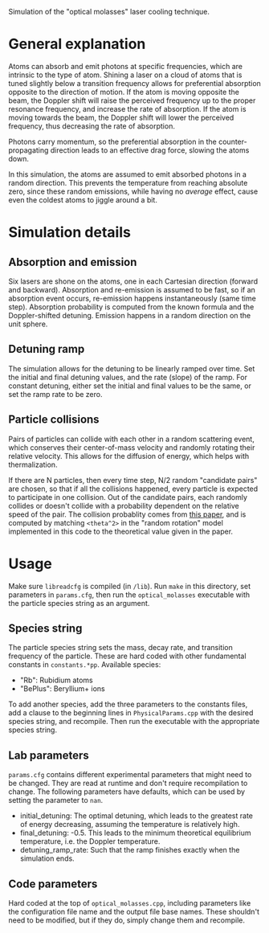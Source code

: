 Simulation of the "optical molasses" laser cooling technique.

# General explanation
Atoms can absorb and emit photons at specific frequencies, which are intrinsic to the type of atom. Shining a laser on a cloud of atoms that is tuned slightly below a transition frequency allows for preferential absorption opposite to the direction of motion. If the atom is moving opposite the beam, the Doppler shift will raise the perceived frequency up to the proper resonance frequency, and increase the rate of absorption. If the atom is moving towards the beam, the Doppler shift will lower the perceived frequency, thus decreasing the rate of absorption.

Photons carry momentum, so the preferential absorption in the counter-propagating direction leads to an effective drag force, slowing the atoms down.

In this simulation, the atoms are assumed to emit absorbed photons in a random direction. This prevents the temperature from reaching absolute zero, since these random emissions, while having no *average* effect, cause even the coldest atoms to jiggle around a bit.

# Simulation details
## Absorption and emission
Six lasers are shone on the atoms, one in each Cartesian direction (forward and backward). Absorption and re-emission is assumed to be fast, so if an absorption event occurs, re-emission happens instantaneously (same time step). Absorption probability is computed from the known formula and the Doppler-shifted detuning. Emission happens in a random direction on the unit sphere.

## Detuning ramp
The simulation allows for the detuning to be linearly ramped over time. Set the initial and final detuning values, and the rate (slope) of the ramp. For constant detuning, either set the initial and final values to be the same, or set the ramp rate to be zero.

## Particle collisions
Pairs of particles can collide with each other in a random scattering event, which conserves their center-of-mass velocity and randomly rotating their relative velocity. This allows for the diffusion of energy, which helps with thermalization.

If there are N particles, then every time step, N/2 random "candidate pairs" are chosen, so that if all the collisions happened, every particle is expected to participate in one collision. Out of the candidate pairs, each randomly collides or doesn't collide with a probability dependent on the relative speed of the pair. The collision probablity comes from [this paper](http://www.physics.purdue.edu/~robichf/papers/PoP10_2217.pdf), and is computed by matching `<theta^2>` in the "random rotation" model implemented in this code to the theoretical value given in the paper.

# Usage
Make sure `libreadcfg` is compiled (in `/lib`). Run `make` in this directory, set parameters in `params.cfg`, then run the `optical_molasses` executable with the particle species string as an argument.

## Species string
The particle species string sets the mass, decay rate, and transition frequency of the particle. These are hard coded with other fundamental constants in `constants.*pp`. Available species:

- "Rb": Rubidium atoms
- "BePlus": Beryllium+ ions

To add another species, add the three parameters to the constants files, add a clause to the beginning lines in `PhysicalParams.cpp` with the desired species string, and recompile. Then run the executable with the appropriate species string.

## Lab parameters
`params.cfg` contains different experimental parameters that might need to be changed. They are read at runtime and don't require recompilation to change. The following parameters have defaults, which can be used by setting the parameter to `nan`.

- initial_detuning: The optimal detuning, which leads to the greatest rate of energy decreasing, assuming the temperature is relatively high.
- final_detuning: -0.5. This leads to the minimum theoretical equilibrium temperature, i.e. the Doppler temperature.
- detuning_ramp_rate: Such that the ramp finishes exactly when the simulation ends.

## Code parameters
Hard coded at the top of `optical_molasses.cpp`, including parameters like the configuration file name and the output file base names. These shouldn't need to be modified, but if they do, simply change them and recompile.
